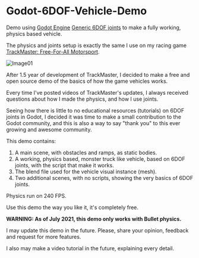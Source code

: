 # Godot-6DOF-Vehicle-Demo
Demo using [Godot Engine](https://godotengine.org/) [Generic 6DOF joints](https://docs.godotengine.org/en/stable/classes/class_generic6dofjoint.html) to make a fully working, physics based vehicle.

The physics and joints setup is exactly the same I use on my racing game [TrackMaster: Free-For-All Motorsport](https://store.steampowered.com/app/1536740/TrackMaster_FreeForAll_Motorsport/).

![Image01](https://user-images.githubusercontent.com/22160489/126226334-b6faa219-2bda-4ddc-a1d0-f487e53b51aa.JPG)

After 1.5 year of development of TrackMaster, I decided to make a free and open source demo of the basics of how the game vehicles works. 

Every time I've posted videos of TrackMaster's updates, I always received questions about how I made the physics, and how I use joints. 

Seeing how there is little to no educational resources (tutorials) on 6DOF joints in Godot, I decided it was time to make a small contribution to the Godot community, and this is also a way to say "thank you" to this ever growing and awesome community.

This demo contains:

1. A main scene, with obstacles and ramps, as static bodies.
2. A working, physics based, monster truck like vehicle, based on 6DOF joints, with the script that make it works.
3. The blend file used for the vehicle visual instance (mesh).
4. Two additional scenes, with no scripts, showing the very basics of 6DOF joints.

Physics run on 240 FPS.

Use this demo the way you like it, it's completely free.

**WARNING: As of July 2021, this demo only works with Bullet physics.**

I may update this demo in the future. Please, share your opinion, feedback and request for more features.

I also may make a video tutorial in the future, explaining every detail.
